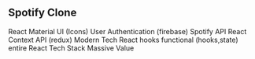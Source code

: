 ## Spotify Clone

React
Material UI (Icons)
User Authentication (firebase)
Spotify API
React Context API (redux)
Modern Tech
React hooks functional (hooks,state)
entire React Tech Stack
Massive Value